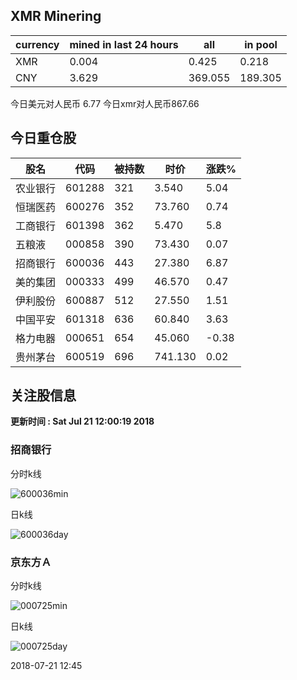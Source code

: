 ## XMR Minering

|currency|mined in last 24 hours|all|in pool|
|---|---|---|---|
|XMR|0.004|0.425|0.218|
|CNY|3.629|369.055|189.305|

今日美元对人民币 6.77	今日xmr对人民币867.66


## 今日重仓股 

|股名|代码|被持数|时价|涨跌%|
|---|---|---|---|---|
|农业银行|601288|321|3.540|5.04|
|恒瑞医药|600276|352|73.760|0.74|
|工商银行|601398|362|5.470|5.8|
|五粮液|000858|390|73.430|0.07|
|招商银行|600036|443|27.380|6.87|
|美的集团|000333|499|46.570|0.47|
|伊利股份|600887|512|27.550|1.51|
|中国平安|601318|636|60.840|3.63|
|格力电器|000651|654|45.060|-0.38|
|贵州茅台|600519|696|741.130|0.02|

## 关注股信息
**更新时间 : Sat Jul 21 12:00:19 2018**
### 招商银行 
分时k线

![600036min](http://image.sinajs.cn/newchart/min/n/sh600036.gif)

日k线

![600036day](http://image.sinajs.cn/newchart/daily/n/sh600036.gif)

### 京东方Ａ 
分时k线

![000725min](http://image.sinajs.cn/newchart/min/n/sz000725.gif)

日k线

![000725day](http://image.sinajs.cn/newchart/daily/n/sz000725.gif)

2018-07-21 12:45